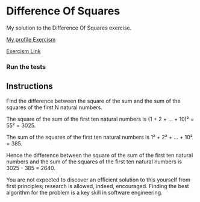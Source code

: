 # Difference Of Squares

My solution to the Difference Of Squares exercise.

[My profile Exercism](https://exercism.org/profiles/stefanilima)

[Exercism Link](https://exercism.org/tracks/python/exercises/difference-of-squares)

### Run the tests


## Instructions

Find the difference between the square of the sum and the sum of the squares of the first N natural numbers.

The square of the sum of the first ten natural numbers is (1 + 2 + ... + 10)² = 55² = 3025.

The sum of the squares of the first ten natural numbers is 1² + 2² + ... + 10² = 385.

Hence the difference between the square of the sum of the first ten natural numbers and the sum of the squares of the first ten natural numbers is 3025 - 385 = 2640.

You are not expected to discover an efficient solution to this yourself from first principles; research is allowed, indeed, encouraged. Finding the best algorithm for the problem is a key skill in software engineering.
